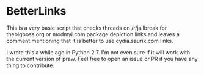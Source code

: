 # BetterLinks

This is a very basic script that checks threads on /r/jailbreak for thebigboss.org or modmyi.com package depiction links and leaves a comment mentioning that it is better to use cydia.saurik.com links. 

I wrote this a while ago in Python 2.7. I'm not even sure if it will work with the current version of praw. Feel free to open an issue or PR if you have any thing to contribute.
